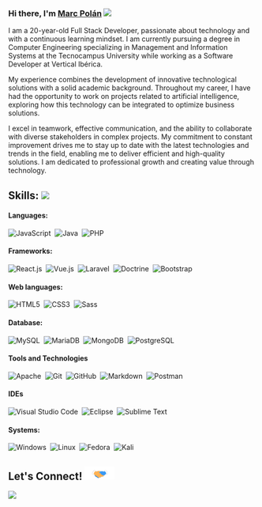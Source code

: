 ### Hi there, I'm [Marc Polán](https://github.com/polanmarc) <img src="https://media.giphy.com/media/hvRJCLFzcasrR4ia7z/giphy.gif" width="25">

I am a 20-year-old Full Stack Developer, passionate about technology and with a continuous learning mindset. I am currently pursuing a degree in Computer Engineering specializing in Management and Information Systems at the Tecnocampus University while working as a Software Developer at Vertical Ibérica.

My experience combines the development of innovative technological solutions with a solid academic background. Throughout my career, I have had the opportunity to work on projects related to artificial intelligence, exploring how this technology can be integrated to optimize business solutions.

I excel in teamwork, effective communication, and the ability to collaborate with diverse stakeholders in complex projects. My commitment to constant improvement drives me to stay up to date with the latest technologies and trends in the field, enabling me to deliver efficient and high-quality solutions. I am dedicated to professional growth and creating value through technology.

## Skills: <img src="https://data.textstudio.com/output/sample/animated/9/5/8/4/code-24-14859.gif" width ="50">

#### Languages:

![JavaScript](https://img.shields.io/badge/JavaScript%20-%23F7DF1E.svg?style=for-the-badge&logo=javascript&logoColor=black)&nbsp;
![Java](https://img.shields.io/badge/Java-ED8B00?style=for-the-badge&logo=java&logoColor=white)&nbsp;
![PHP](https://img.shields.io/badge/PHP-777BB4?style=for-the-badge&logo=php&logoColor=white)&nbsp;       

#### Frameworks:

![React.js](https://img.shields.io/badge/React.js-%2361DAFB?style=for-the-badge&logo=react&logoColor=white)&nbsp;
![Vue.js](https://img.shields.io/badge/Vue.js-%234FC08D?style=for-the-badge&logo=vuedotjs&logoColor=white)&nbsp;
![Laravel](https://img.shields.io/badge/Laravel-%23FF2D20?style=for-the-badge&logo=Laravel&logoColor=white)&nbsp;
![Doctrine](https://img.shields.io/badge/Doctrine-%23FC6A31?style=for-the-badge&logo=doctrine&logoColor=white)&nbsp;
![Bootstrap](https://img.shields.io/badge/Bootstrap-563D7C?style=for-the-badge&logo=bootstrap&logoColor=white)&nbsp;

#### Web languages:

![HTML5](https://img.shields.io/badge/HTML5%20-%23E34F26.svg?style=for-the-badge&logo=html5&logoColor=white)&nbsp;
![CSS3](https://img.shields.io/badge/CSS%20-%231572B6.svg?style=for-the-badge&logo=css3&logoColor=white)&nbsp;
![Sass](https://img.shields.io/badge/Sass-CC6699?style=for-the-badge&logo=sass&logoColor=white)&nbsp;

#### Database:

![MySQL](https://img.shields.io/badge/MySQL-00000F?style=for-the-badge&logo=mysql&logoColor=white)&nbsp;
![MariaDB](https://img.shields.io/badge/MariaDB-%23003545?style=for-the-badge&logo=MariaDB&logoColor=white)&nbsp;
![MongoDB](https://img.shields.io/badge/mongodb-%2347A248?style=for-the-badge&logo=mongodb&logoColor=white)&nbsp;
![PostgreSQL](https://img.shields.io/badge/postgresql-%234169E1?style=for-the-badge&logo=postgresql&logoColor=white)&nbsp;

#### Tools and Technologies

![Apache](https://img.shields.io/badge/Apache-D22128?style=for-the-badge&logo=Apache&logoColor=white)&nbsp;
![Git](https://img.shields.io/badge/GIT-E44C30?style=for-the-badge&logo=git&logoColor=white)&nbsp;
![GitHub](https://img.shields.io/badge/github-%23121011.svg?style=for-the-badge&logo=github&logoColor=white)&nbsp;
![Markdown](https://img.shields.io/badge/markdown-%23000000.svg?style=for-the-badge&logo=markdown&logoColor=white)&nbsp;
![Postman](https://img.shields.io/badge/postman-%23FF6C37?style=for-the-badge&logo=postman&logoColor=white)&nbsp;

#### IDEs

![Visual Studio Code](https://img.shields.io/badge/Visual%20Studio%20Code-0078d7.svg?style=for-the-badge&logo=visual-studio-code&logoColor=white)&nbsp;
![Eclipse](https://img.shields.io/badge/Eclipse-FE7A16.svg?style=for-the-badge&logo=Eclipse&logoColor=white)&nbsp;
![Sublime Text](https://img.shields.io/badge/sublimetext-%23FF9800?style=for-the-badge&logo=sublimetext&logoColor=white)&nbsp;

#### Systems:

![Windows](https://img.shields.io/badge/windows-%23009AEE?style=for-the-badge&logo=Windows&logoColor=white)&nbsp;
![Linux](https://img.shields.io/badge/Linux-FCC624?style=for-the-badge&logo=linux&logoColor=black)&nbsp;
![Fedora](https://img.shields.io/badge/fedora-%2351A2DA?style=for-the-badge&logo=fedora&logoColor=white)&nbsp;
![Kali](https://img.shields.io/badge/kalilinux-%23557C94?style=for-the-badge&logo=kalilinux&logoColor=white)&nbsp;

## Let's Connect! <img src="https://github.com/0xAbdulKhalid/0xAbdulKhalid/raw/main/assets/mdImages/handshake.gif" width ="60">

[<img src="https://img.shields.io/badge/LinkedIn-0077B5?style=for-the-badge&logo=linkedin&logoColor=white" />](https://www.linkedin.com/in/marcpolan/)
